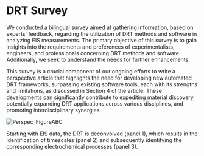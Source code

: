 # DRT Survey

We conducted a bilingual survey aimed at gathering information, based on experts' feedback, regarding the utilization of DRT methods and software in analyzing EIS measurements. The primary objective of this 
survey is to gain insights into the requirements and preferences of experimentalists, engineers, and professionals concerning DRT methods and software. Additionally, we seek to understand the needs for further enhancements. 

This survey is a crucial component of our ongoing efforts to write a perspective article that highlights the need for developing new automated DRT frameworks, surpassing existing software tools, each with its strengths and limitations, as discussed in Section 4 of the article. These developments can significantly contribute to expediting material discovery, potentially expanding DRT applications across various disciplines, and promoting interdisciplinary synergies.


![Perspec_FigureABC](https://github.com/ciuccislab/DRT-Survey/assets/57649983/77db79bc-f0c4-4d1b-8ad5-7706a8832e9c)

Starting with EIS data, the DRT is deconvolved (panel 1), which results in the identification of timescales (panel 2) and subsequently identifying the corresponding electrochemical processes (panel 3).
